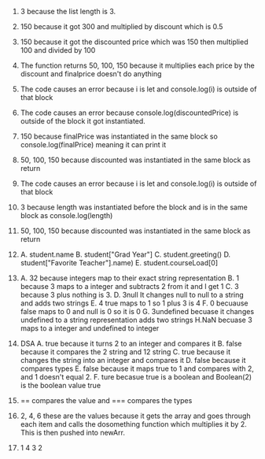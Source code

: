 1. 3 because the list length is 3. 
2. 150 because it got 300 and multiplied by discount which is 0.5
3. 150 because it got the discounted price which was 150 then multiplied 100 and divided by 100
4. The function returns 50, 100, 150 because it multiplies each price by the discount and finalprice doesn't do anything 
5. The code causes an error because i is let and console.log(i) is outside of that block
6. The code causes an error because console.log(discountedPrice) is outside of the block it got instantiated.
7. 150 because finalPrice was instantiated in the same block so console.log(finalPrice) meaning it can print it
8. 50, 100, 150 because discounted was instantiated in the same block as return
9. The code causes an error because i is let and console.log(i) is outside of that block
10. 3 because length was instantiated before the block and is in the same block as console.log(length)
11. 50, 100, 150 because discounted was instantiated in the same block as return
12. 
    A. student.name
    B. student["Grad Year"]
    C. student.greeting()
    D. student["Favorite Teacher"].name)
    E. student.courseLoad[0]
13. 
    A. 32 because integers map to their exact string representation
    B. 1 because 3 maps to a integer and subtracts 2 from it and I get 1
    C. 3 because 3 plus nothing is 3. 
    D. 3null It changes null to null to a string and adds two strings
    E. 4 true maps to 1 so 1 plus 3 is 4
    F. 0 becuause false maps to 0 and null is 0 so it is 0
    G. 3undefined becuase it changes undefined to a string representation adds two strings
    H.NaN becuase 3 maps to a integer and undefined to integer

14. DSA
    A. true because it turns 2 to an integer and compares it 
    B. false because it compares the 2 string and 12 string
    C. true because it changes the string into an integer and compares it
    D. false because it compares types
    E. false because it maps true to 1 and compares with 2, and 1 doesn't equal 2.
    F. ture becasue true is a boolean and Boolean(2) is the boolean value true

15. == compares the value and === compares the types
17. 2, 4, 6 these are the values because it gets the array and goes through each item and calls the dosomething function which multiplies it by 2. This is then pushed into newArr.
19. 1 4 3 2